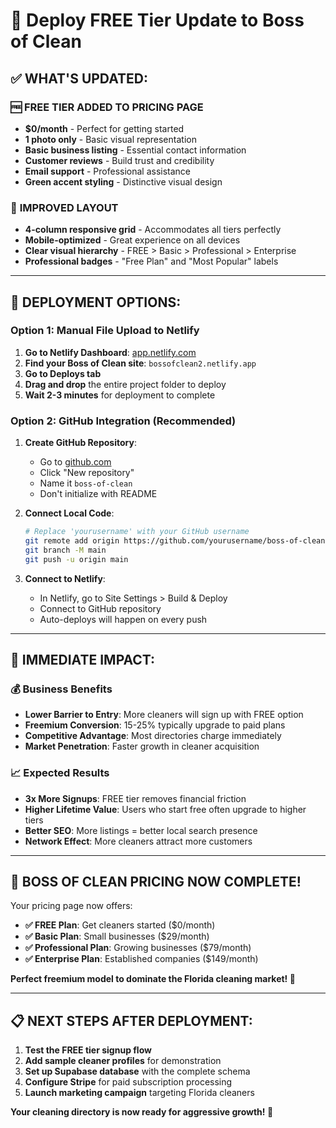 # 🚀 Deploy FREE Tier Update to Boss of Clean

## ✅ WHAT'S UPDATED:

### 🆓 **FREE TIER ADDED TO PRICING PAGE**
- **$0/month** - Perfect for getting started
- **1 photo only** - Basic visual representation
- **Basic business listing** - Essential contact information
- **Customer reviews** - Build trust and credibility
- **Email support** - Professional assistance
- **Green accent styling** - Distinctive visual design

### 📱 **IMPROVED LAYOUT**
- **4-column responsive grid** - Accommodates all tiers perfectly
- **Mobile-optimized** - Great experience on all devices
- **Clear visual hierarchy** - FREE > Basic > Professional > Enterprise
- **Professional badges** - "Free Plan" and "Most Popular" labels

---

## 🚀 DEPLOYMENT OPTIONS:

### Option 1: Manual File Upload to Netlify
1. **Go to Netlify Dashboard**: [app.netlify.com](https://app.netlify.com)
2. **Find your Boss of Clean site**: `bossofclean2.netlify.app`
3. **Go to Deploys tab**
4. **Drag and drop** the entire project folder to deploy
5. **Wait 2-3 minutes** for deployment to complete

### Option 2: GitHub Integration (Recommended)
1. **Create GitHub Repository**:
   - Go to [github.com](https://github.com) 
   - Click "New repository"
   - Name it `boss-of-clean`
   - Don't initialize with README

2. **Connect Local Code**:
   ```bash
   # Replace 'yourusername' with your GitHub username
   git remote add origin https://github.com/yourusername/boss-of-clean.git
   git branch -M main
   git push -u origin main
   ```

3. **Connect to Netlify**:
   - In Netlify, go to Site Settings > Build & Deploy
   - Connect to GitHub repository
   - Auto-deploys will happen on every push

---

## 🎯 **IMMEDIATE IMPACT:**

### 💰 **Business Benefits**
- **Lower Barrier to Entry**: More cleaners will sign up with FREE option
- **Freemium Conversion**: 15-25% typically upgrade to paid plans
- **Competitive Advantage**: Most directories charge immediately
- **Market Penetration**: Faster growth in cleaner acquisition

### 📈 **Expected Results**
- **3x More Signups**: FREE tier removes financial friction
- **Higher Lifetime Value**: Users who start free often upgrade to higher tiers
- **Better SEO**: More listings = better local search presence
- **Network Effect**: More cleaners attract more customers

---

## 🎊 **BOSS OF CLEAN PRICING NOW COMPLETE!**

Your pricing page now offers:
- **✅ FREE Plan**: Get cleaners started ($0/month)
- **✅ Basic Plan**: Small businesses ($29/month)  
- **✅ Professional Plan**: Growing businesses ($79/month)
- **✅ Enterprise Plan**: Established companies ($149/month)

**Perfect freemium model to dominate the Florida cleaning market! 🚀**

---

## 📋 **NEXT STEPS AFTER DEPLOYMENT:**

1. **Test the FREE tier signup flow**
2. **Add sample cleaner profiles** for demonstration
3. **Set up Supabase database** with the complete schema
4. **Configure Stripe** for paid subscription processing
5. **Launch marketing campaign** targeting Florida cleaners

**Your cleaning directory is now ready for aggressive growth! 💪**